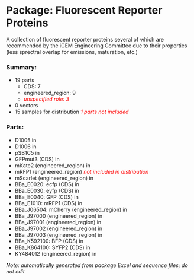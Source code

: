 # Package: Fluorescent Reporter Proteins

A collection of fluorescent reporter proteins several of which are recommended by the iGEM Engineering Committee due to their properties (less sprectral overlap for emissions, maturation, etc.)					

### Summary:

- 19 parts
    - CDS: 7
    - engineered_region: 9
    -  _<span style="color:red">unspecified role: 3</span>_
- 0 vectors
- 15 samples for distribution _<span style="color:red">1 parts not included</span>_

### Parts:

- D1005 in 
- D1006 in 
- pSB1C5 in 
- GFPmut3 (CDS) in 
- mKate2 (engineered_region) in 
- mRFP1 (engineered_region) _<span style="color:red">not included in distribution</span>_
- mScarlet (engineered_region) in 
- BBa_E0020: ecfp (CDS) in 
- BBa_E0030: eyfp (CDS) in 
- BBa_E0040: GFP (CDS) in 
- BBa_E1010: mRFP1 (CDS) in 
- BBa_J06504: mCherry (engineered_region) in 
- BBa_J97000 (engineered_region) in 
- BBa_J97001 (engineered_region) in 
- BBa_J97002 (engineered_region) in 
- BBa_J97003 (engineered_region) in 
- BBa_K592100: BFP (CDS) in 
- BBa_K864100: SYFP2 (CDS) in 
- KY484012 (engineered_region) in 

_Note: automatically generated from package Excel and sequence files; do not edit_

